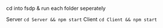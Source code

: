 <!-- #### Powershell cd into fsdp then `cd front-end ; npm i ; cd .. ; npm i`
Windows run this for first run

#### Mac cd into fsdp then `cd front-end && npm i && cd .. && npm i` 

### cd into fsdp then `npm start`
run to start app
 -->

cd into fsdp & run each folder seperately

Server `cd Server && npm start` 
Client `cd Client && npm start`
